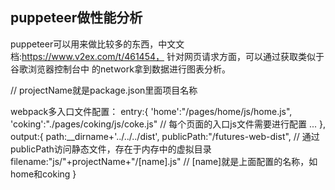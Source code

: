 ## puppeteer做性能分析
puppeteer可以用来做比较多的东西，中文文档:https://www.v2ex.com/t/461454，
针对网页请求方面，可以通过获取类似于谷歌浏览器控制台中
的network拿到数据进行图表分析。



// projectName就是package.json里面项目名称

webpack多入口文件配置：
entry:{
   'home':"/pages/home/js/home.js",
   'coking':"./pages/coking/js/coke.js"   // 每个页面的入口js文件需要进行配置
   ...
},
output:{
  path:__dirname+'../../../dist',
  publicPath:"/futures-web-dist",     // 通过publicPath访问静态文件，存在于内存中的虚拟目录
  filename:"js/"+projectName+"/[name].js"   // [name]就是上面配置的名称，如home和coking
}
